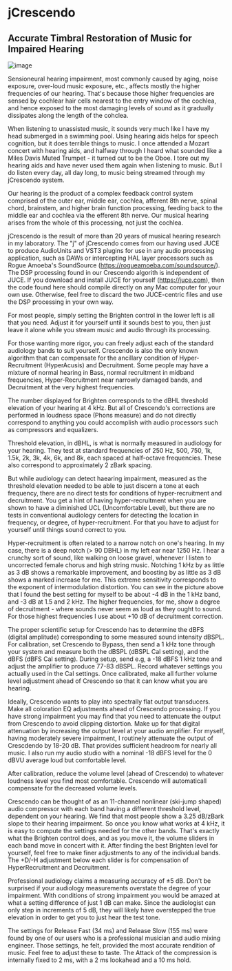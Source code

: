 # jCrescendo
Accurate Timbral Restoration of Music for Impaired Hearing
---
![image](https://github.com/dbmcclain/jCrescendo/assets/3160577/1803032e-a854-41f9-bc40-1605bfdead1e)

Sensioneural hearing impairment, most commonly caused by aging, noise exposure, over-loud music exposure, etc., affects mostly the higher frequencies of our hearing. That's because those higher frequencies are sensed by cochlear hair cells nearest to the entry window of the cochlea, and hence exposed to the most damaging levels of sound as it gradually dissipates along the length of the cohclea. 

When listening to unassisted music, it sounds very much like I have my head submerged in a swimming pool. Using hearing aids helps for speech cognition, but it does terrible things to music. I once attended a Mozart concert with hearing aids, and halfway through I heard what sounded like a Miles Davis Muted Trumpet - it turned out to be the Oboe. I tore out my hearing aids and have never used them again when listening to music. But I do listen every day, all day long, to music being streamed through my jCrescendo system.

Our hearing is the product of a complex feedback control system comprised of the outer ear, middle ear, cochlea, afferent 8th nerve, spinal chord, brainstem, and higher brain function processing, feeding back to the middle ear and cochlea via the efferent 8th nerve. Our musical hearing arises from the whole of this processing, not just the cochlea.

jCrescendo is the result of more than 20 years of musical hearing research in my laboratory. The "j" of jCrescendo comes from our having used JUCE to produce AudioUnits and VST3 plugins for use in any audio processing application, such as DAWs or intercepting HAL layer processors such as Rogue Amoeba's SoundSource (https://rogueamoeba.com/soundsource/). The DSP processing found in our Crescendo algorith is independent of JUCE. If you download and install JUCE for yourself (https://juce.com), then the code found here should compile directly on any Mac computer for your own use. Otherwise, feel free to discard the two JUCE-centric files and use the DSP processing in your own way.

For most people, simply setting the Brighten control in the lower left is all that you need. Adjust it for yourself until it sounds best to you, then just leave it alone while you stream music and audio through its processing.

For those wanting more rigor, you can freely adjust each of the standard audiology bands to suit yourself. Crescendo is also the only known algorithm that can compensate for the ancillary condition of Hyper-Recruitment (HyperAcusis) and Decruitment. Some people may have a mixture of normal hearing in Bass, normal recruitment in midband frequencies, Hyper-Recruitment near narrowly damaged bands, and Decruitment at the very highest frequencies. 

The number displayed for Brighten corresponds to the dBHL threshold elevation of your hearing at 4 kHz. But all of Crescendo's corrections are performed in loudness space (Phons measure) and do not directly correspond to anything you could accomplish with audio processors such as compressors and equalizers.

Threshold elevation, in dBHL, is what is normally measured in audiology for your hearing. They test at standard frequencies of 250 Hz, 500, 750, 1k, 1.5k, 2k, 3k, 4k, 6k, and 8k, each spaced at half-octave frequencies. These also correspond to approximately 2 zBark spacing.

But while audiology can detect haearing impairment, measured as the threshold elevation needed to be able to just discern a tone at each frequency, there are no direct tests for conditions of hyper-recruitment and decruitment. You get a hint of having hyper-recruitment when you are shown to have a diminished UCL (Uncomfortable Level), but there are no tests in conventional audiology centers for detecting the location in frequency, or degree, of hyper-recruitment. For that you have to adjust for yourself until things sound correct to you.

Hyper-recruitment is often related to a narrow notch on one's hearing. In my case, there is a deep notch (> 90 DBHL) in my left ear near 1250 Hz. I hear a crunchy sort of sound, like walking on loose gravel, whenever I listen to uncorrected female chorus and high string music. Notching 1 kHz by as little as 3 dB shows a remarkable improvement, and boosting by as little as 3 dB shows a marked increase for me. This extreme sensitivity corresponds to the exponent of intermodulation distortion. You can see in the picture above that I found the best setting for myself to be about -4 dB in the 1 kHz band, and -3 dB at 1.5 and 2 kHz. The higher frequencies, for me, show a degree of decruitment - where sounds never seem as loud as they ought to sound. For those highest frequencies I use about +10 dB of decruitment correction.

The proper scientific setup for Crescendo has to determine the dBFS (digital amplitude) corresponding to some measured sound intensity dBSPL. For calibration, set Crescendo to Bypass, then send a 1 kHz tone through your system and measure both the dBSPL (dBSPL Cal setting), and the dBFS (dBFS Cal setting). During setup, send e.g, a -18 dBFS 1 kHz tone and adjust the amplifier to produce 77-83 dBSPL. Record whatever settings you actually used in the Cal settings. Once calibrated, make all further volume level adjustment ahead of Crescendo so that it can know what you are hearing.

Ideally, Crescendo wants to play into spectrally flat output transducers. Make all coloration EQ adjustments ahead of Crescendo processing. If you have strong impairment you may find that you need to attenuate the output from Crescendo to avoid clipping distortion. Make up for that digital attenuation by increasing the output level at your audio amplifier. For myself, having moderately severe impairment, I routinely attenuate the output of Crescdendo by 18-20 dB. That provides sufficient headroom for nearly all music. I also run my audio studio with a nominal -18 dBFS level for the 0 dBVU average loud but comfortable level. 

After calibration, reduce the volume level (ahead of Crescendo) to whatever loudness level you find most comfortable. Crescendo will automaticall compensate for the decreased volume levels.

Crescendo can be thought of as an 11-channel nonlinear (ski-jump shaped) audio compressor with each band having a different threshold level, dependent on your hearing. We find that most people show a 3.25 dB/zBark slope to their hearing impairment. So once you know what works at 4 kHz, it is easy to compute the settings needed for the other bands. That's exactly what the Brighten control does, and as you move it, the volume sliders in each band move in concert with it. After finding the best Brighten level for yourself, feel free to make finer adjustments to any of the individual bands. The +D/-H adjustment below each slider is for compensation of HyperRecruitment and Decruitment.

Professional audiology claims a measuring accuracy of ±5 dB. Don't be surprised if your audiology measurements overstate the degree of your impairment. With conditions of strong impairment you would be amazed at what a setting difference of just 1 dB can make. Since the audiologist can only step in increments of 5 dB, they will likely have overstepped the true elevation in order to get you to just hear the test tone.

The settings for Release Fast (34 ms) and Release Slow (155 ms) were found by one of our users who is a professional musician and audio mixing engineer. Those settings, he felt, provided the most accurate rendition of music. Feel free to adjust these to taste. The Attack of the compression is internally fixed to 2 ms, with a 2 ms lookahead and a 10 ms hold.
